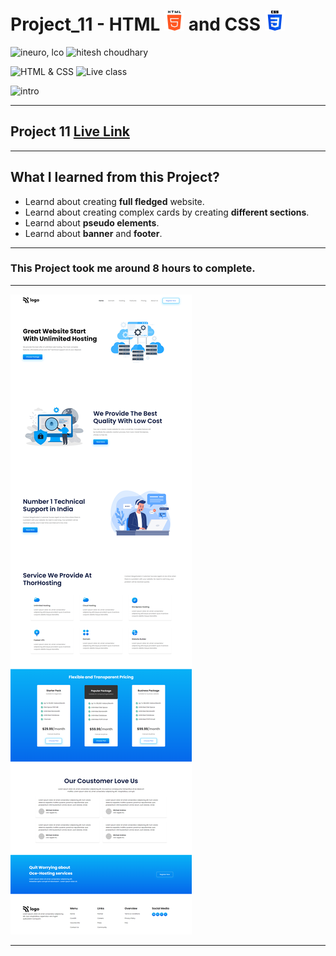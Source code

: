 # Project_11 - HTML ![](./screenshot/html.png) and CSS ![](./screenshot/css.png)

![ineuro, lco](https://img.shields.io/badge/iNeuron-LCO-green)
![hitesh choudhary](https://img.shields.io/badge/Hitesh%20Choudhary-Full%20Stack%20JavaScript%20Bootcamp-lightgrey)

![HTML & CSS](https://img.shields.io/badge/HTML-CSS-orange)
![Live class](https://img.shields.io/badge/LIVE--CLASS-PROJECT--11-blue)

![intro](https://img.shields.io/badge/Mohit%20Gupta-MCA%20Final%20Year-red)

---

## Project 11 [Live Link](https://project-11-themohitgupta.netlify.app)

---
## What I learned from this Project?
- Learnd about creating **full fledged** website.
- Learnd about creating complex cards by creating **different sections**.
- Learnd about **pseudo elements**.
- Learnd about **banner** and **footer**. 
---

### This Project took me around **8 hours** to complete.

---

![Screenshot](./screenshot/screenshot.png)

---
